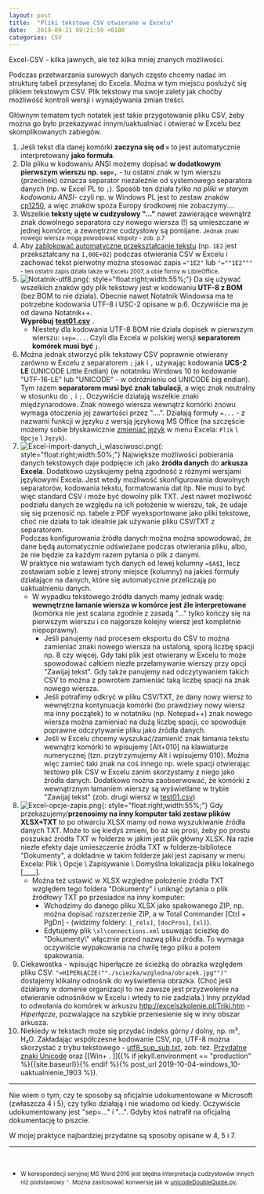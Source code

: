 ```yaml
---
layout: post
title:  "Pliki tekstowe CSV otwierane w Excelu"
date:   2019-09-21 09:21:59 +0100
categories: CSV
---
```


Excel-CSV - kilka jawnych, ale też kilka mniej znanych możliwości.

Podczas przetwarzania surowych danych często chcemy nadać im strukturę tabeli przesyłanej do Excela. Można w tym miejscu posłużyć się plikiem tekstowym CSV. Plik tekstowy ma swoje zalety jak choćby możliwość kontroli wersji i wynajdywania zmian treści.

Głównym tematem tych notatek jest takie przygotowanie pliku CSV, żeby można go było przekazywać innym/uaktualniać i otwierać w Excelu bez skomplikowanych zabiegów.

1. Jeśli tekst dla danej komórki **zaczyna się od `=`** to jest automatycznie interpretowany **jako formuła**.
2. Dla pliku w kodowaniu ANSI możemy dopisać **w dodatkowym pierwszym wierszu np. `sep=,`** - tu ostatni znak w tym wierszu (przecinek) oznacza separator niezależnie od systemowego separatora danych (np. w Excel PL to `;`). Sposób ten działa _tylko na pliki w starym kodowaniu ANSI_- czyli np. w Windows PL jest to zestaw znaków [cp1250](https://pl.wikipedia.org/wiki/Windows-1250), a więc znaków spoza Europy środkowej nie zobaczymy....
3. Wszelkie **teksty ujęte w cudzysłowy "..."** nawet zawierające wewnątrz znak dowolnego separatora czy nowego wiersza (!) są umieszczane w jednej komórce, a zewnętrzne cudzysłowy są pomijane. <small>Jednak znaki nowego wiersza mogą powodować kłopoty - zob. p.7</small>
4. Aby [zablokować automatyczne przekształcanie tekstu](https://stackoverflow.com/questions/165042/stop-excel-from-automatically-converting-certain-text-values-to-dates) (np. `1E2` jest przekształcany na `1,00E+02`) podczas otwierania CSV w Excelu i zachować tekst pierwotny można stosować zapis `="1E2"` lub `"=""1E2"""`<small> - ten ostatni zapis działa także w Excelu 2007, a obie formy w LibreOffice</small>.
5. ![Notatnik-utf8.png]({{site.baseurl}}/assets/img/Notatnik-utf8.png "Notatnik-utf8.png"){: style="float:right;width:55%;"} 
Da się używać wszelkich znaków gdy plik tekstowy jest w kodowaniu **UTF-8 z BOM** (bez BOM to nie działa). Obecnie nawet Notatnik Windowsa ma te potrzebne kodowania UTF-8 i USC-2 opisane w p.6. Oczywiście ma je od dawna Notatnik++.  
 **Wypróbuj** [**test01.csv**]({{site.baseurl}}/assets/files/test01.csv) <!--a href="{{site.baseurl}}/assets/files/test01.csv" download="test01.csv">test01.csv</a-->.
    * Niestety dla kodowania UTF-8 BOM nie działa dopisek w pierwszym wierszu: `sep=...`. Czyli dla Excela w polskiej wersji **separatorem komórek musi być `;`**.
6. Można jednak stworzyć plik tekstowy CSV poprawnie otwierany zarówno w Excelu z separatorem `;` jak i `,` używając kodowania **UCS-2 LE** (UNICODE Little Endian) (w notatniku Windows 10 to kodowanie "UTF-16-LE" lub "UNICODE" - w odróżnieniu od UNICODE big endian). Tym razem **separatorem musi być znak tabulacji**, a więc znak neutralny w stosunku do `,` i `;`. Oczywiście działają wszelkie znaki międzynarodowe. Znak nowego wiersza wewnątrz komórki znowu wymaga otoczenia jej zawartości przez "....". Działają formuły `=...` - z nazwami funkcji w języku z wersją językową MS Office (na szczęście możemy sobie błyskawicznie [zmieniać język](https://support.office.com/pl-pl/article/pakiet-akcesori%c3%b3w-j%c4%99zykowych-dla-pakietu-office-82ee1236-0f9a-45ee-9c72-05b026ee809f?legRedir=true&LpArch=x86&ver=15&app=excel.exe&CorrelationId=cc608ee5-a234-4f27-a505-dedd13fa5b52&ui=pl-PL&rs=pl-PL&ad=PL) w menu Excela: `Plik` \ `Opcje` \ `Język`).
7. ![Excel-import-danych_i_wlasciwosci.png]({{site.baseurl}}/assets/img/Excel-import-danych_i_wlasciwosci.png "Excel-import-danych_i_wlasciwosci.png"){: style="float:right;width:50%;"} Największe możliwości pobierania danych tekstowych daje podpięcie ich jako **źródła danych** do **arkusza Excela**. Dodatkowo uzyskujemy pełną zgodność z różnymi wersjami językowymi Excela. Jest wtedy możliwość skonfigurowania dowolnych separatorów, kodowania tekstu, formatowania dat itp. Nie musi to być więc standard CSV i może być dowolny plik TXT. Jest nawet możliwość podziału danych ze względu na ich położenie w wierszu, tak, że udaje się się przenosić np. tabele z PDF wyeksportowane jako pliki tekstowe, choć nie działa to tak idealnie jak używanie pliku CSV/TXT z separatorem.  
Podczas konfigurowania źródła danych można można spowodować, że dane będą automatycznie odświeżane podczas otwierania pliku, albo, że nie będzie za każdym razem pytania o plik z danymi.  
W praktyce nie wstawiam tych danych od lewej kolumny `=$A$1`, lecz zostawiam sobie z lewej strony miejsce (kolumny) na jakieś formuły działające na danych, które się automatycznie przeliczają po uaktualnieniu danych. 
    * W wypadku tekstowego źródła danych mamy jednak wadę: **wewnętrzne łamanie wiersza w komórce jest źle interpretowane** (komórka nie jest scalana zgodnie z zasadą "..." tylko kończy się na pierwszym wierszu i co najgorsze kolejny wiersz jest kompletnie niepoprawny). 
      * Jeśli panujemy nad procesem eksportu do CSV to można zamieniać znaki nowego wiersza na ustaloną, sporą liczbę spacji np. 8 czy więcej. Gdy taki plik jest otwierany w Excelu to może spowodować całkiem niezłe przełamywanie wierszy przy opcji "Zawijaj tekst". Gdy także panujemy nad odczytywaniem takich CSV to można z powrotem zamieniać taką liczbę spacji na znak nowego wiersza.
      * Jeśli potrafimy odkryć w pliku CSV/TXT, że dany nowy wiersz to wewnętrzna kontynuacja  komórki (bo prawdziwy nowy wiersz ma inny początek) to w notatniku (np. Notepad++) znak nowego wiersza można zamieniać na dużą liczbę spacji, co spowoduje poprawne odczytywanie pliku jako źródła danych.
      * Jeśli w Excelu chcemy wyszukać/zamienić znak łamania tekstu wewnątrz komórki to wpisujemy [Alt+010] na klawiaturze numerycznej (tzn. przytrzymujemy Alt i wpisujemy 010). Można więc zamieć taki znak na coś innego np. wiele spacji otwierając testowo plik CSV w Excelu zanim skorzystamy z niego jako źródła danych. Dodatkowo można zaobserwować, że komórki z wewnątrznym łamaniem wierszy są wyświetlane w trybie "Zawijaj tekst" (zob. drugi wiersz w [test01.csv]({{site.baseurl}}/assets/files/test01.csv))
8. ![Excel-opcje-zapis.png]({{site.baseurl}}/assets/img/Excel-opcje-zapis.png "Excel-opcje-zapis.png"){: style="float:right;width:55%;"} Gdy przekazujemy/**przenosimy na inny komputer taki zestaw plików XLSX+TXT** to po otwarciu XLSX mamy od nowa wyszukiwanie źródła danych TXT. Może to się kiedyś zmieni, bo aż się prosi, żeby po prostu poszukać źródła TXT w folderze w jakim jest plik główny XLSX. Na razie niezłe efekty daje umieszczenie źródła TXT w folderze-bibliotece "Dokumenty", a dokładnie w takim folderze jaki jest zapisany w  menu Excela: Plik \ Opcje \ Zapisywanie \ Domyślna lokalizacja pliku lokalnego [____].
   * Można też ustawić w XLSX względne położenie źródła TXT względem tego foldera "Dokumenty" i uniknąć pytania o plik źródłowy TXT po przesiadce na inny komputer:
       * Wchodzimy do danego pliku XLSX jako spakowanego ZIP, np. można dopisać rozszerzenie ZIP, a w Total Commander [Ctrl + PgDn] - (widzimy foldery: `[_rels]`, `[docPros]`, `[xl]`).
       * Edytujemy plik `\xl\connections.xml` usuwając ścieżkę do "Dokumenty\\" włącznie przed nazwą pliku źródła. To wymaga oczywiście wypakowania na chwilę tego pliku a potem spakowania.
9. Ciekawostka - wpisując hiperłącze ze ścieżką do obrazka względem pliku CSV: `"=HIPERŁĄCZE(""./sciezka/wzgledna/obrazek.jpg"")"` dostajemy klikalny odnośnik do wyświetlenia obrazka. (Choć jeśli działamy w domenie organizacji to nie zawsze jest przyzwolenie na otwieranie odnośników w Excelu i wtedy to nie zadziała.) Inny przykład to odwołania do komórek w arkuszu <http://excelszkolenie.pl/Triki.htm> - *Hiperłącze*, pozwalające na szybkie przeniesienie się w inny obszar arkusza.
10. Niekiedy w tekstach może się przydać indeks górny / dolny, np. m³, H₂O. Zakładając współczesne kodowanie CSV, np, UTF-8 można skorzystać z trybu tekstowego - [utf8_sup_sub.txt]({{site.baseurl}}/assets/files/utf8_sup_sub.txt ), zob. też. [Przydatne znaki Unicode](https://andrzejq.github.io/El_Prog/programowanie/2019/09/07/PrzydatneZnakiUnicode.html) oraz [[Win+ . ]]({% if jekyll.environment == "production" %}{{site.baseurl}}{% endif %}{% post_url 2019-10-04-windows_10-uaktualnienie_1903 %}).


- - - - - - - - -

Nie wiem o tym, czy te sposoby są oficjalnie udokumentowane w Microsoft (zwłaszcza 4 i 5), czy tylko działają i nie wiadomo od kiedy. Oczywiście udokumentowany jest "sep=..." i "...". Gdyby ktoś natrafił na oficjalną dokumentację to piszcie.

W mojej praktyce najbardziej przydatne są sposoby opisane w 4, 5 i 7.

- - - - - - - - -
&nbsp;

* <small>W korespondecji seryjnej MS Word 2016 jest błędna interpretacja cudzysłowów innych niż podstawowy `"`. Można zastosować konwersję jak w 
[unicodeDoubleQuote.py]({{site.baseurl}}/assets/files/unicodeDoubleQuote.py.html )</small>.


<!-- {% unless jekyll.environment %} -->
<script>

(function() {
  const images = document.getElementsByTagName('img'); 
  for(let i = 0; i < images.length; i++) {
    images[i].src = images[i].src.replace('%7B%7Bsite.baseurl%7D%7D','..');
  } //{{site.baseurl}} - without spaces!  
})();

</script>
<!-- {% endunless %} -->